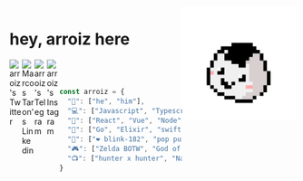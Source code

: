 <img align='right' src='https://github.com/arroiz/arroiz/blob/master/onigiri.gif?raw=true' width='200"'>

# hey, arroiz here
<a href="https://twitter.com/arrroiz">
  <img align="left" alt="arroiz's Twitter" width="22px" src="https://cdn.jsdelivr.net/npm/simple-icons@v3/icons/twitter.svg" />
</a>
<a href="https://www.linkedin.com/in/marcosvtd/">
  <img align="left" alt="Marcos Taron's Linkedin" width="22px" src="https://cdn.jsdelivr.net/npm/simple-icons@v3/icons/linkedin.svg" />
</a>
<a href="https://t.me/arroiz">
  <img align="left" alt="arroiz's Telegram" width="22px" src="https://cdn.jsdelivr.net/npm/simple-icons@v3/icons/telegram.svg" />
</a>
<a href="https://www.instagram.com/arroiz.jpg/">
  <img align="left" alt="arroiz's Instagram" width="22px" src="https://cdn.jsdelivr.net/npm/simple-icons@v3/icons/instagram.svg" />
</a>
<br />
<br />

```javascript
const arroiz = {
  "👤": ["he", "him"],
  "💻": ["Javascript", "Typescript", "HTML", "CSS"],
  "🔧": ["React", "Vue", "Node", "React-Native","Storybook", "Jest", "Docker"],
  "📙": ["Go", "Elixir", "swift"],
  "🎵": ["❤️ blink-182", "pop punk", "indie rock"],
  "🎮": ["Zelda BOTW", "God of War", "Tetris" ],
  "📺": ["hunter x hunter", "Naruto", "Haikyuu" ],
}
```
